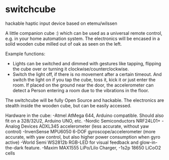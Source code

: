 switchcube
==========

hackable haptic input device based on etemu/wilssen

A little companion cube :) which can be used as a universal remote control, e.g. in your home automation system. The electronics will be encased in a solid wooden cube milled out of oak as seen on the left.

Example functions:
- Lights can be switched and dimmed with gestures like tapping, flipping the cube over or turning it clockwise/counterclockwise.
- Switch the light off, if there is no movement after a certain timeout. And switch the light on if you  tap the cube, toss it, kick it or just enter the room. If placed on the ground near the door, the accelerometer can detect a Person entering a room due to the vibrations in the floor.


The switchcube will be fully Open Source and hackable. The electronics are stealth inside the wooden cube, but can be easily accessed.

Hardware in the cube:
-Atmel AtMega 644, Arduino compatible. Should also fit on a 328/32U2, Arduino UNO, etc.
-Nordic Semiconductors NRF24L01+
-Analog Devices ADXL345 accelerometer (less accurate, without yaw control)
-InvenSense MPU6050 6-DOF gyroscope/accelerometer (more accurate, with yaw control, but also higher power consumption when gyro active)
-World Semi WS2812b RGB-LED for visual feedback and glow-in-the-dark feature.
-Maxim MAX1555 LiPo/LiIo Charger, 
-1s2p 18650 LiCoO2 cells 
